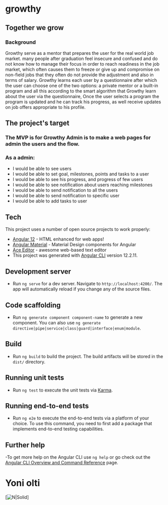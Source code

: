 # growthy

## Together we grow

### Background

Growthy serve as a mentor that prepares the user for the real world job market.
many people after graduation feel insecure and confused and do not know how to manage their focus in order to reach readiness in the job market, which often causes them to freeze or give up and compromise on non-field jobs that they often do not provide the adjustment and also in terms of salary.
Growthy learns each user by a questionnaire after which the user can choose one of the two options: a private mentor or a built-in program and all this according to the smart algorithm that Growthy learn about the user via the questionnaire,
Once the user selects a program the program is updated and he can track his progress, as well receive updates on job offers appropriate to his profile.

## The project's target

### The MVP is for Growthy Admin is to make a web pages for admin the users and the flow.

### As a admin:

- I would be able to see users
- I would be able to set goal, milestones, points and tasks to a user
- I would be able to see his progress, and progress of few users
- I would be able to see notification about users reaching milestones
- I would be able to send notification to all the users
- I would be able to send notification to specific user
- I would be able to add tasks to user

## Tech

This project uses a number of open source projects to work properly:

- [Angular 12] - HTML enhanced for web apps!
- [Angular Material] - Material Design components for Angular
- [Ace Editor] - awesome web-based text editor
- This project was generated with [Angular CLI](https://github.com/angular/angular-cli) version 12.2.11.

## Development server

- Run `ng serve` for a dev server. Navigate to `http://localhost:4200/`. The app will automatically reload if you change any of the source files.

## Code scaffolding

- Run `ng generate component component-name` to generate a new component. You can also use `ng generate directive|pipe|service|class|guard|interface|enum|module`.

## Build

- Run `ng build` to build the project. The build artifacts will be stored in the `dist/` directory.

## Running unit tests

- Run `ng test` to execute the unit tests via [Karma](https://karma-runner.github.io).

## Running end-to-end tests

- Run `ng e2e` to execute the end-to-end tests via a platform of your choice. To use this command, you need to first add a package that implements end-to-end testing capabilities.

## Further help

-To get more help on the Angular CLI use `ng help` or go check out the [Angular CLI Overview and Command Reference](https://angular.io/cli) page.

# Yoni olti

[![N|Solid](https://thumbnailer.mixcloud.com/unsafe/160x160/profile/a/e/7/8/fe97-9ba5-4e37-942f-d0b88b1bcf90)]

[//]: # "These are reference links used in the body of this note and get stripped out when the markdown processor does its job. There is no need to format nicely because it shouldn't be seen. Thanks SO - http://stackoverflow.com/questions/4823468/store-comments-in-markdown-syntax"
[dill]: https://github.com/joemccann/dillinger
[git-repo-url]: https://github.com/joemccann/dillinger.git
[john gruber]: http://daringfireball.net
[df1]: http://daringfireball.net/projects/markdown/
[markdown-it]: https://github.com/markdown-it/markdown-it
[ace editor]: http://ace.ajax.org
[node.js]: http://nodejs.org
[angular material]: https://material.angular.io/
[angular 12]: https://angular.io
[gulp]: http://gulpjs.com
[pldb]: https://github.com/joemccann/dillinger/tree/master/plugins/dropbox/README.md
[plgh]: https://github.com/joemccann/dillinger/tree/master/plugins/github/README.md
[plgd]: https://github.com/joemccann/dillinger/tree/master/plugins/googledrive/README.md
[plod]: https://github.com/joemccann/dillinger/tree/master/plugins/onedrive/README.md
[plme]: https://github.com/joemccann/dillinger/tree/master/plugins/medium/README.md
[plga]: https://github.com/RahulHP/dillinger/blob/master/plugins/googleanalytics/README.md
